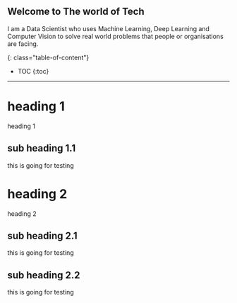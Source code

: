 ## Welcome to The world of Tech

I am a Data Scientist who uses Machine Learning, Deep Learning and Computer Vision to solve real world problems that people or organisations are facing.


<!--more-->

{: class="table-of-content"}
* TOC
{:toc}

---

# heading 1
heading 1

## sub heading 1.1
this is going for testing

# heading 2
heading 2

## sub heading 2.1
this is going for testing

## sub heading 2.2
this is going for testing


